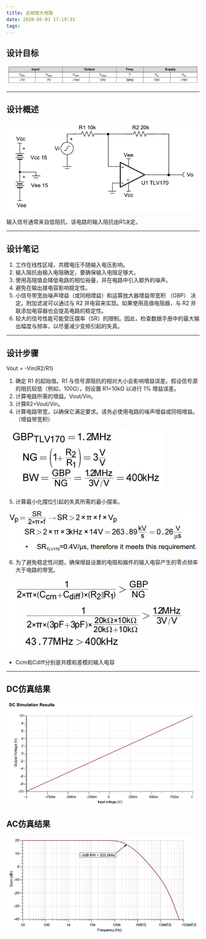 ```yaml
---
title: 反相放大电路
date: 2020-05-03 17:19:33
tags:
---
```


## 设计目标

![设计目标](反相放大电路/设计目标.PNG)

---

## 设计概述

![反相放大电路](反相放大电路/反相放大电路.PNG)

输入信号通常来自低阻抗，该电路的输入阻抗由R1决定。

---

## 设计笔记

1. 工作在线性区域，共模电压不随输入电压影响。
2. 输入阻抗由输入电阻确定，要确保输入电阻足够大。
3. 使用高阻值会降低电路的相位裕量，并在电路中引入额外的噪声。
4. 避免在输出接电容影响稳定性。
5. 小信号带宽由噪声增益（或同相增益）和运算放大器增益带宽积 （GBP） 决定。附加滤波可以通过与 R2 并电容来实现。如果使用高值电阻器，与 R2 并联添加电容器也会提高电路的稳定性。
6. 较大的信号性能可能受压摆率（SR）的限制。因此，检查数据手册中的最大输出幅度与频率，以尽量减少变频引起的失真。

---

## 设计步骤

Vout = -Vin(R2/R1)

1. 确定 R1 的起始值。R1 与信号源阻抗的相对大小会影响增益误差。假设信号源的阻抗较低（例如，100Ω），则设置 R1=10kΩ 以进行 1% 增益误差。
2. 计算电路所需的增益。Vout/Vin。
3. 计算R2=Vout/Vin。
4. 计算电路带宽，以确保它满足要求。请务必使用电路的噪声增益或同相增益。（增益带宽积）

![计算电路带宽](反相放大电路/计算电路带宽.PNG)

5. 计算最小化摆位引起的失真所需的最小摆率。

![计算压摆率](反相放大电路/计算压摆率.PNG)

6. 为了避免稳定性问题，确保增益设置的电阻和器件的输入电容产生的零点频率大于电路的带宽。

![计算零点频率](反相放大电路/计算零点频率.PNG)

- Ccm和Cdiff分别是共模和差模的输入电容

---

## DC仿真结果

![DC仿真结果](反相放大电路/DC仿真.PNG)

## AC仿真结果

![DC仿真结果](反相放大电路/AC仿真.PNG)
